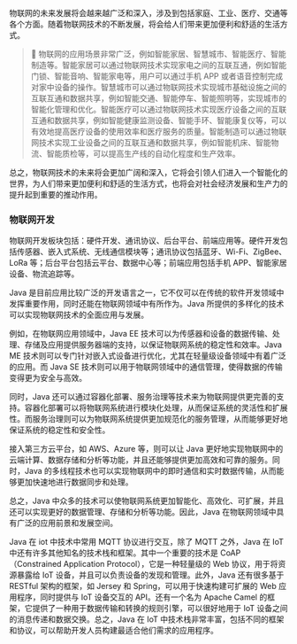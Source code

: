 物联网的未来发展将会越来越广泛和深入，涉及到包括家庭、工业、医疗、交通等各个方面。随着物联网技术的不断发展，将会给人们带来更加便利和舒适的生活方式。

> 🥅 物联网的应用场景非常广泛，例如智能家居、智慧城市、智能医疗、智能制造等。智能家居可以通过物联网技术实现家电之间的互联互通，例如智能门锁、智能音响、智能家电等，用户可以通过手机 APP 或者语音控制完成对家中设备的操作。智慧城市可以通过物联网技术实现城市基础设施之间的互联互通和数据共享，例如智能交通、智能停车、智能照明等，实现城市的智能化管理和优化。智能医疗可以通过物联网技术实现医疗设备之间的互联互通和数据共享，例如智能健康监测设备、智能手环、智能康复仪等，可以有效地提高医疗设备的使用效率和医疗服务的质量。智能制造可以通过物联网技术实现工业设备之间的互联互通和数据共享，例如智能机床、智能物流、智能质检等，可以提高生产线的自动化程度和生产效率。

总之，物联网技术的未来将会更加广阔和深入，它将会引领人们进入一个智能化的世界，为人们带来更加便利和舒适的生活方式，也将会对社会经济发展和生产力的提升起到重要的推动作用。

### 物联网开发

物联网开发板块包括：硬件开发、通讯协议、后台平台、前端应用等。硬件开发包括传感器、嵌入式系统、无线通信模块等；通讯协议包括蓝牙、Wi-Fi、ZigBee、LoRa 等；后台平台包括云平台、数据中心等；前端应用包括手机 APP、智能家居设备、物流追踪等。

Java 是目前应用比较广泛的开发语言之一，它不仅可以在传统的软件开发领域中发挥重要作用，同时还能在物联网领域中有所作为。Java 所提供的多样化的技术可以实现物联网技术的全面应用与发展。

例如，在物联网应用领域中，Java EE 技术可以为传感器和设备的数据传输、处理、存储及应用提供服务器端的支持，以保证物联网系统的稳定性和效率。Java ME 技术则可以专门针对嵌入式设备进行优化，尤其在轻量级设备领域中有着广泛的应用。而 Java SE 技术则可以用于物联网领域中的通信管理，使得数据的传输变得更为安全与高效。

同时，Java 还可以通过容器化部署、服务治理等技术来为物联网提供更完善的支持。容器化部署可以将物联网系统进行模块化处理，从而保证系统的灵活性和扩展性。而服务治理则可以为物联网系统提供更加规范化的服务管理，从而能够更好地保证系统的稳定性和安全性。

接入第三方云平台，如 AWS、Azure 等，则可以让 Java 更好地实现物联网中的云端计算、数据存储和分析等功能，并且还能够提供更加高效和可靠的服务。同时，Java 的多线程技术也可以实现物联网中的即时通信和实时数据传输，从而能够更加快速地进行数据同步和处理。

总之，Java 中众多的技术可以使物联网系统更加智能化、高效化、可扩展，并且还可以实现更好的数据管理、存储和分析等功能。因此，Java 在物联网领域中具有广泛的应用前景和发展空间。

Java 在 iot 中技术中常用 MQTT 协议进行交互，除了 MQTT 之外，Java 在 IoT 中还有许多其他知名的技术栈和框架。其中一个重要的技术是 CoAP（Constrained Application Protocol），它是一种轻量级的 Web 协议，用于将资源暴露给 IoT 设备，并且可以负责设备的发现和管理。此外，Java 还有很多基于 RESTful 架构的框架，如 Jersey 和 Spring，可以用于快速构建可扩展的 Web 应用程序，同时提供与 IoT 设备交互的 API。还有一个名为 Apache Camel 的框架，它提供了一种用于数据传输和转换的规则引擎，可以很好地用于 IoT 设备之间的消息传递和数据交换。总之，Java 在 IoT 中技术栈非常丰富，包括不同的框架和协议，可以帮助开发人员构建最适合他们需求的应用程序。
